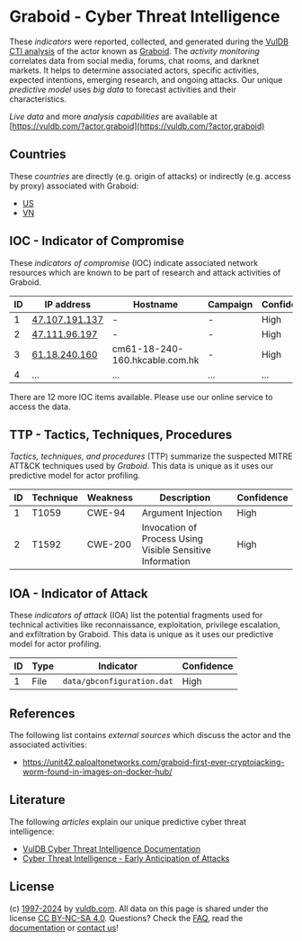 # Graboid - Cyber Threat Intelligence

These _indicators_ were reported, collected, and generated during the [VulDB CTI analysis](https://vuldb.com/?kb.cti) of the actor known as [Graboid](https://vuldb.com/?actor.graboid). The _activity monitoring_ correlates data from social media, forums, chat rooms, and darknet markets. It helps to determine associated actors, specific activities, expected intentions, emerging research, and ongoing attacks. Our unique _predictive model_ uses _big data_ to forecast activities and their characteristics.

_Live data_ and more _analysis capabilities_ are available at [https://vuldb.com/?actor.graboid](https://vuldb.com/?actor.graboid)

## Countries

These _countries_ are directly (e.g. origin of attacks) or indirectly (e.g. access by proxy) associated with Graboid:

* [US](https://vuldb.com/?country.us)
* [VN](https://vuldb.com/?country.vn)

## IOC - Indicator of Compromise

These _indicators of compromise_ (IOC) indicate associated network resources which are known to be part of research and attack activities of Graboid.

ID | IP address | Hostname | Campaign | Confidence
-- | ---------- | -------- | -------- | ----------
1 | [47.107.191.137](https://vuldb.com/?ip.47.107.191.137) | - | - | High
2 | [47.111.96.197](https://vuldb.com/?ip.47.111.96.197) | - | - | High
3 | [61.18.240.160](https://vuldb.com/?ip.61.18.240.160) | cm61-18-240-160.hkcable.com.hk | - | High
4 | ... | ... | ... | ...

There are 12 more IOC items available. Please use our online service to access the data.

## TTP - Tactics, Techniques, Procedures

_Tactics, techniques, and procedures_ (TTP) summarize the suspected MITRE ATT&CK techniques used by _Graboid_. This data is unique as it uses our predictive model for actor profiling.

ID | Technique | Weakness | Description | Confidence
-- | --------- | -------- | ----------- | ----------
1 | T1059 | CWE-94 | Argument Injection | High
2 | T1592 | CWE-200 | Invocation of Process Using Visible Sensitive Information | High

## IOA - Indicator of Attack

These _indicators of attack_ (IOA) list the potential fragments used for technical activities like reconnaissance, exploitation, privilege escalation, and exfiltration by Graboid. This data is unique as it uses our predictive model for actor profiling.

ID | Type | Indicator | Confidence
-- | ---- | --------- | ----------
1 | File | `data/gbconfiguration.dat` | High

## References

The following list contains _external sources_ which discuss the actor and the associated activities:

* https://unit42.paloaltonetworks.com/graboid-first-ever-cryptojacking-worm-found-in-images-on-docker-hub/

## Literature

The following _articles_ explain our unique predictive cyber threat intelligence:

* [VulDB Cyber Threat Intelligence Documentation](https://vuldb.com/?kb.cti)
* [Cyber Threat Intelligence - Early Anticipation of Attacks](https://www.scip.ch/en/?labs.20201022)

## License

(c) [1997-2024](https://vuldb.com/?kb.changelog) by [vuldb.com](https://vuldb.com/?kb.about). All data on this page is shared under the license [CC BY-NC-SA 4.0](https://creativecommons.org/licenses/by-nc-sa/4.0/). Questions? Check the [FAQ](https://vuldb.com/?kb.faq), read the [documentation](https://vuldb.com/?kb) or [contact us](https://vuldb.com/?contact)!
